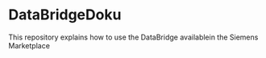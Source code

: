 # DataBridgeDoku
This repository explains how to use the DataBridge availablein the Siemens Marketplace
